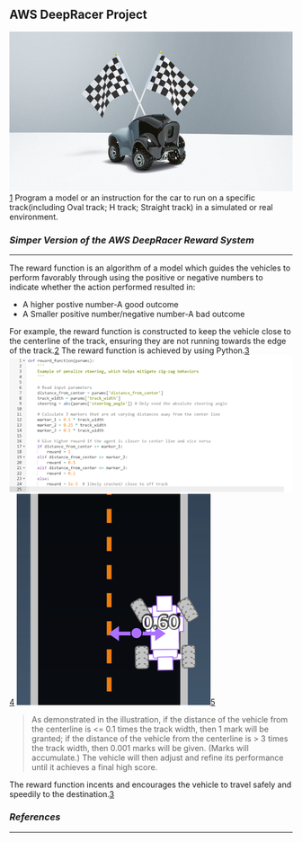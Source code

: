 ## AWS DeepRacer Project
![AWS](AWS.jpg)[1]
Program a model or an instruction for the car to run on a specific track(including Oval track; H track; Straight track) in a simulated or real environment.
### ***Simper Version of the AWS DeepRacer Reward System*** 
------
The reward function is an algorithm of a model which guides the vehicles to perform favorably through using the positive or negative numbers to indicate whether the action performed resulted in:
* A higher postive number-A good outcome
* A Smaller positive number/negative number-A bad outcome

For example, the reward function is constructed to keep the vehicle close to the centerline of the track, ensuring they are not running towards the edge of the track.[2] 
The reward function is achieved by using Python.[3]
![PROGRESS](Python.png)[4]     ![Parameter](track1.png)[5]
>As demonstrated in the illustration, if the distance of the vehicle from the centerline is <= 0.1 times the track width, then 1 mark will be granted; if the distance of the vehicle from the centerline is > 3 times the track width, then 0.001 marks will be given. (Marks will accumulate.) The vehicle will then adjust and refine its performance until it achieves a final high score.

The reward function incents and encourages the vehicle to travel safely and speedily to the destination.[3]

### ***References***
------
[1]:https://itbrief.com.au/story/aws-offers-devs-tiny-autonomous-vehicles-for-machine-learning
[2]:https://docs.aws.amazon.com/en_pv/deepracer/latest/developerguide/deepracer-how-it-works-action-space.html
[3]:https://docs.aws.amazon.com/en_pv/deepracer/latest/developerguide/deepracer-basic-concept.html
[4]:https://docs.aws.amazon.com/en_pv/deepracer/latest/developerguide/deepracer-console-train-evaluate-models.html
[5]:https://docs.aws.amazon.com/en_pv/deepracer/latest/developerguide/deepracer-reward-function-input.html
